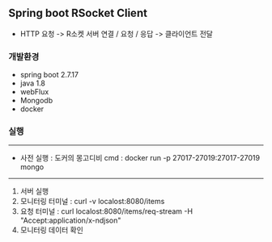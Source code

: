 ## Spring boot RSocket Client
* HTTP 요청 -> R소켓 서버 연결 / 요청 / 응답 -> 클라이언트 전달

### 개발환경
- spring boot 2.7.17
- java 1.8
- webFlux
- Mongodb
- docker

### 실행
----
* 사전 실행 : 도커의 몽고디비 cmd  : docker run -p 27017-27019:27017-27019 mongo
----
1. 서버 실행
2. 모니터링 터미널  : curl -v localost:8080/items
3. 요청 터미널 : curl localost:8080/items/req-stream -H "Accept:application/x-ndjson"
4. 모니터링 데이터 확인
